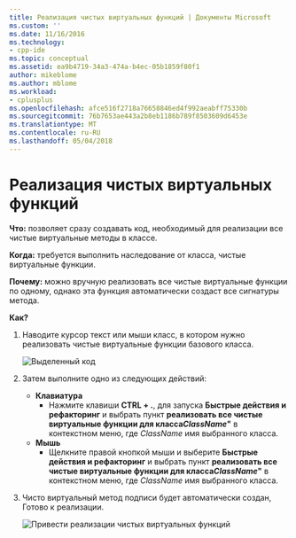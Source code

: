 ```yaml
---
title: Реализация чистых виртуальных функций | Документы Microsoft
ms.custom: ''
ms.date: 11/16/2016
ms.technology:
- cpp-ide
ms.topic: conceptual
ms.assetid: ea9b4719-34a3-474a-b4ec-05b1859f80f1
author: mikeblome
ms.author: mblome
ms.workload:
- cplusplus
ms.openlocfilehash: afce516f2718a76658846ed4f992aeabff75330b
ms.sourcegitcommit: 76b7653ae443a2b8eb1186b789f8503609d6453e
ms.translationtype: MT
ms.contentlocale: ru-RU
ms.lasthandoff: 05/04/2018
---
```

# <a name="implement-pure-virtuals"></a>Реализация чистых виртуальных функций
**Что:** позволяет сразу создавать код, необходимый для реализации все чистые виртуальные методы в классе. 

**Когда:** требуется выполнить наследование от класса, чистые виртуальные функции.  

**Почему:** можно вручную реализовать все чистые виртуальные функции по одному, однако эта функция автоматически создаст все сигнатуры метода.

**Как?**

1. Наводите курсор текст или мыши класс, в котором нужно реализовать чистые виртуальные функции базового класса.

   ![Выделенный код](images/virtuals_highlight.png)

1. Затем выполните одно из следующих действий:
   * **Клавиатура**
     * Нажмите клавиши **CTRL + .**, для запуска **Быстрые действия и рефакторинг** и выбрать пункт **реализовать все чистые виртуальные функции для класса*ClassName*"** в контекстном меню, где  *ClassName* имя выбранного класса.
   * **Мышь**
     * Щелкните правой кнопкой мыши и выберите **Быстрые действия и рефакторинг** и выбрать пункт **реализовать все чистые виртуальные функции для класса*ClassName*"** в контекстном меню, где  *ClassName* имя выбранного класса.

1. Чисто виртуальный метод подписи будет автоматически создан, Готово к реализации.

   ![Привести реализации чистых виртуальных функций](images/virtuals_result.png)
